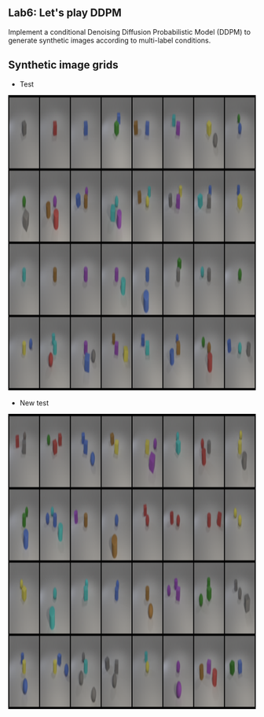 ## Lab6: Let's play DDPM
Implement a conditional Denoising Diffusion Probabilistic Model (DDPM) to generate synthetic images according to multi-label conditions.

## Synthetic image grids

* Test
<img src="https://github.com/frankkn/NYCU_DLP/blob/master/Lab6_Lets_play_DDPM/demo/test/test_200.png" width="800" height="600" alt="test.json">

* New test
<img src="https://github.com/frankkn/NYCU_DLP/blob/master/Lab6_Lets_play_DDPM/demo/new_test/new_test_200.png" width="800" height="600" alt="new_est.json">